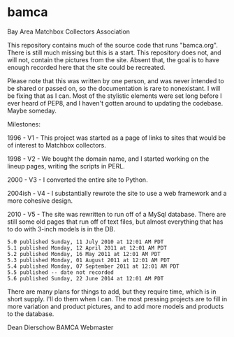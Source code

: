 bamca
=====

Bay Area Matchbox Collectors Association

This repository contains much of the source code that runs "bamca.org".
There is still much missing but this is a start.  This repository
does not, and will not, contain the pictures from the site.
Absent that, the goal is to have enough recorded here that the
site could be recreated.

Please note that this was written by one person, and was never
intended to be shared or passed on, so the documentation is rare
to nonexistant.  I will be fixing that as I can.  Most of the
stylistic elements were set long before I ever heard of PEP8, and
I haven't gotten around to updating the codebase.  Maybe someday.

Milestones:

1996 - V1 - This project was started as a page of links to sites
that would be of interest to Matchbox collectors.

1998 - V2 - We bought the domain name, and I started working on the
lineup pages, writing the scripts in PERL.

2000 - V3 - I converted the entire site to Python.

2004ish - V4 - I substantially rewrote the site to use a web framework
and a more cohesive design.

2010 - V5 - The site was rewritten to run off of a MySql database.
There are still some old pages that run off of text files, but
almost everything that has to do with 3-inch models is in the DB.

    5.0 published Sunday, 11 July 2010 at 12:01 AM PDT
    5.1 published Monday, 12 April 2011 at 12:01 AM PDT
    5.2 published Monday, 16 May 2011 at 12:01 AM PDT
    5.3 published Monday, 01 August 2011 at 12:01 AM PDT
    5.4 published Monday, 07 September 2011 at 12:01 AM PDT
    5.5 published -- date not recorded
    5.6 published Sunday, 22 June 2014 at 12:01 AM PDT

There are many plans for things to add, but they require time, which
is in short supply.  I'll do them when I can.  The most pressing
projects are to fill in more variation and product pictures, and
to add more models and products to the database.

Dean Dierschow
BAMCA Webmaster

